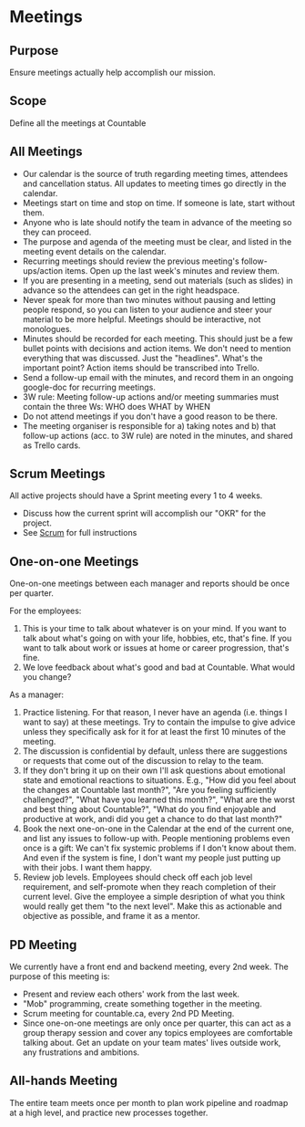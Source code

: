 # Meetings

## Purpose

Ensure meetings actually help accomplish our mission.

## Scope

Define all the meetings at Countable

## All Meetings

  * Our calendar is the source of truth regarding meeting times, attendees and cancellation status. All updates to meeting times go directly in the calendar.
  * Meetings start on time and stop on time. If someone is late, start without them.
  * Anyone who is late should notify the team in advance of the meeting so they can proceed.
  * The purpose and agenda of the meeting must be clear, and listed in the meeting event details on the calendar.
  * Recurring meetings should review the previous meeting's follow-ups/action items. Open up the last week's minutes and review them.
  * If you are presenting in a meeting, send out materials (such as slides) in advance so the attendees can get in the right headspace.
  * Never speak for more than two minutes without pausing and letting people respond, so you can listen to your audience and steer your material to be more helpful. Meetings should be interactive, not monologues.
  * Minutes should be recorded for each meeting. This should just be a few bullet points with decisions and action items. We don't need to mention everything that was discussed. Just the "headlines". What's the important point? Action items should be transcribed into Trello.
  * Send a follow-up email with the minutes, and record them in an ongoing google-doc for recurring meetings.
  * 3W rule: Meeting follow-up actions and/or meeting summaries must contain the three Ws: WHO does WHAT by WHEN
  * Do not attend meetings if you don't have a good reason to be there.
  * The meeting organiser is responsible for a) taking notes and b) that follow-up actions (acc. to 3W rule) are noted in the minutes, and shared as Trello cards.

## Scrum Meetings

All active projects should have a Sprint meeting every 1 to 4 weeks.
  * Discuss how the current sprint will accomplish our "OKR" for the project.
  * See [Scrum](../peopleops/getting_started/SCRUM.md) for full instructions

## One-on-one Meetings

One-on-one meetings between each manager and reports should be once per quarter.

For the employees:
1. This is your time to talk about whatever is on your mind. If you want to talk about what's going on with your life, hobbies, etc, that's fine. If you want to talk about work or issues at home or career progression, that's fine.
2. We love feedback about what's good and bad at Countable. What would you change?

As a manager:
1. Practice listening. For that reason, I never have an agenda (i.e. things I want to say) at these meetings. Try to contain the impulse to give advice unless they specifically ask for it for at least the first 10 minutes of the meeting.
2. The discussion is confidential by default, unless there are suggestions or requests that come out of the discussion to relay to the team.
3. If they don't bring it up on their own I'll ask questions about emotional state and emotional reactions to situations. E.g., "How did you feel about the changes at Countable last month?", "Are you feeling sufficiently challenged?", "What have you learned this month?", "What are the worst and best thing about Countable?", "What do you find enjoyable and productive at work, andi did you get a chance to do that last month?"
4. Book the next one-on-one in the Calendar at the end of the current one, and list any issues to follow-up with. People mentioning problems even once is a gift: We can't fix systemic problems if I don't know about them. And even if the system is fine, I don't want my people just putting up with their jobs. I want them happy.
5. Review job levels. Employees should check off each job level requirement, and self-promote when they reach completion of their current level. Give the employee a simple desription of what you think would really get them "to the next level". Make this as actionable and objective as possible, and frame it as a mentor.


## PD Meeting

We currently have a front end and backend meeting, every 2nd week.  The purpose of this meeting is:
  * Present and review each others' work from the last week.
  * "Mob" programming, create something together in the meeting.
  * Scrum meeting for countable.ca, every 2nd PD Meeting.
  * Since one-on-one meetings are only once per quarter, this can act as a group therapy session and cover any topics employees are comfortable talking about. Get an update on your team mates' lives outside work, any frustrations and ambitions.

## All-hands Meeting

The entire team meets once per month to plan work pipeline and roadmap at a high level, and practice new processes together.


